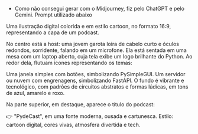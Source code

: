 - Como não consegui gerar com o Midjourney, fiz pelo ChatGPT e pelo Gemini. Prompt utilizado abaixo  

Uma ilustração digital colorida e em estilo cartoon, no formato 16:9, representando a capa de um podcast.

No centro está a host: uma jovem garota loira de cabelo curto e óculos redondos, sorridente, falando em um microfone. Ela está sentada em uma mesa com um laptop aberto, cuja tela exibe um logo brilhante do Python.
Ao redor dela, flutuam ícones representando os temas:

Uma janela simples com botões, simbolizando PySimpleGUI.
Um servidor ou nuvem com engrenagens, simbolizando FastAPI.
O fundo é vibrante e tecnológico, com padrões de circuitos abstratos e formas lúdicas, em tons de azul, amarelo e roxo.

Na parte superior, em destaque, aparece o título do podcast:

👉 "PydeCast", em uma fonte moderna, ousada e cartunesca.
Estilo: cartoon digital, cores vivas, atmosfera divertida e tech.
